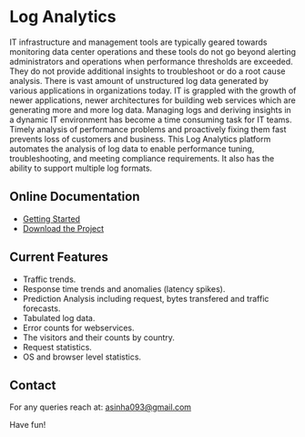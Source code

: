 # **Log Analytics**

IT infrastructure and management tools are typically geared towards monitoring data center operations and these tools do not go beyond alerting administrators and operations when performance thresholds are exceeded. They do not provide additional insights to troubleshoot or do a root cause analysis. There is vast amount of unstructured log data generated by various applications in organizations today. IT is grappled with the growth of newer applications, newer architectures for building web services which are generating more and more log data. Managing logs and deriving insights in a dynamic IT environment has become
a time consuming task for IT teams. Timely analysis of performance problems and proactively fixing them fast prevents loss of customers and business.
This Log Analytics platform automates the analysis of log data to enable performance tuning, troubleshooting, and meeting compliance requirements.
It also has the ability to support multiple log formats.

## Online Documentation

* [Getting Started](https://bitbucket.org/rahulfission/loganalysis/wiki/gettingstarted)
* [Download the Project](https://bitbucket.org/rahulfission/loganalysis/wiki/download)

## Current Features

* Traffic trends.
* Response time trends and anomalies (latency spikes).
* Prediction Analysis including request, bytes transfered and traffic forecasts.
* Tabulated log data.
* Error counts for webservices.
* The visitors and their counts by country.
* Request statistics.
* OS and browser level statistics.

## Contact

For any queries reach at: asinha093@gmail.com

Have fun!
